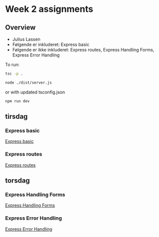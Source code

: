 # Week 2 assignments

## Overview

- Julius Lassen
- Følgende er inkluderet: Express basic
- Følgende er ikke inkluderet: Express routes, Express Handling Forms, Express Error Handling

To run:
```bash
tsc -p .
```
```bash
node ./dist/server.js
```

or
with updated tsconfig.json
```bash
npm run dev
```

## tirsdag
### Express basic
[Express basic](https://github.com/FullStackTypeScriptCourse/course_material/blob/2024-S/02_node_express/ExpressBasic.md#express-project-part-1)

### Express routes
[Express routes](https://github.com/FullStackTypeScriptCourse/course_material/blob/2024-S/02_node_express/ExpressRoutes.md#express-routes)

## torsdag
### Express Handling Forms
[Express Handling Forms](https://github.com/FullStackTypeScriptCourse/course_material/blob/2024-S/02_node_express/ExpressHandlingForms.md#express-handling-forms-part-1)

### Express Error Handling
[Express Error Handling](https://github.com/FullStackTypeScriptCourse/course_material/blob/2024-S/02_node_express/ExpressErrorHandling.md#express-error-handling)
